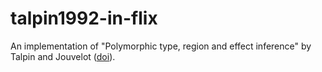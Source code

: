 # talpin1992-in-flix
An implementation of "Polymorphic type, region and effect inference" by Talpin and Jouvelot ([doi](https://doi.org/10.1017/S0956796800000393)).

